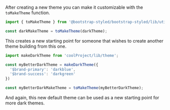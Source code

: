 After creating a new theme you can make it customizable with the `toMakeTheme` function.

```js static
import { toMakeTheme } from '@bootstrap-styled/bootstrap-styled/lib/utils';

const darkMakeTheme = toMakeTheme(darkTheme);
```

This creates a new starting point for someone that wishes to create another theme building from this one.

```js static
import makeDarkTheme from 'coolProject/lib/theme';

const myBetterDarkTheme = makeDarkTheme({
  '$brand-primary': 'darkblue',
  '$brand-success': 'darkgreen'
})

const myBetterDarkMakeTheme = toMakeTheme(myBetterDarkTheme);

```

And again, this new default theme can be used as a new starting point for more dark themes.
